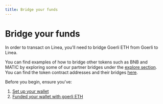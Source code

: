 ```yaml
---
title: Bridge your funds
---
```


# Bridge your funds

In order to transact on Linea, you'll need to bridge Goerli ETH from Goerli to Linea.

You can find examples of how to bridge other tokens such as BNB and MATIC by exploring some of our partner bridges under the [explore section](../explore/index.md). You can find the token contract addresses and their bridges [here](../../developers/useful-info.md#token-contract-addresses-and-bridges).

Before you begin, ensure you've:

1. [Set up your wallet](../../use-linea/set-up-your-wallet.md)
1. [Funded your wallet with goerli ETH](../../use-linea/fund.md#get-test-eth-on-goerli)
